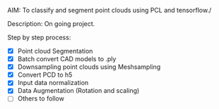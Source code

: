 
AIM: To classify and segment point clouds using PCL and tensorflow./

Description: On going project.

Step by step process:
- [x] Point cloud Segmentation
- [x] Batch convert CAD models to .ply
- [x] Downsampling point clouds using Meshsampling
- [x] Convert PCD to h5 
- [x] Input data normalization
- [x] Data Augmentation (Rotation and scaling)
- [ ] Others to follow
